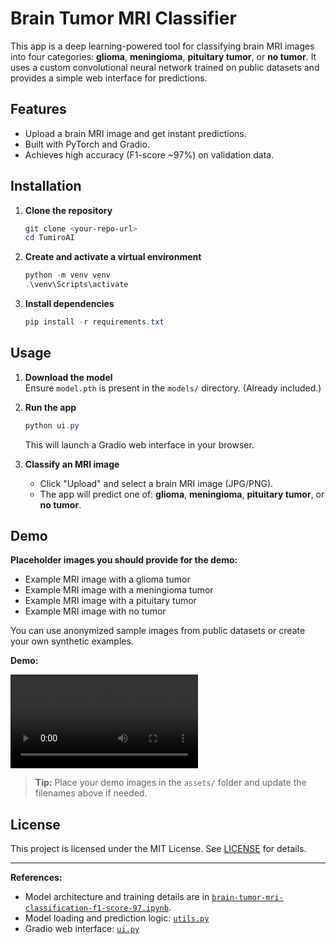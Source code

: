 # Brain Tumor MRI Classifier

This app is a deep learning-powered tool for classifying brain MRI images into four categories: **glioma**, **meningioma**, **pituitary tumor**, or **no tumor**. It uses a custom convolutional neural network trained on public datasets and provides a simple web interface for predictions.

## Features

- Upload a brain MRI image and get instant predictions.
- Built with PyTorch and Gradio.
- Achieves high accuracy (F1-score ~97%) on validation data.

## Installation

1. **Clone the repository**  
   ```powershell
   git clone <your-repo-url>
   cd TumiroAI
   ```

2. **Create and activate a virtual environment**  
   ```powershell
   python -m venv venv
   .\venv\Scripts\activate
   ```

3. **Install dependencies**  
   ```powershell
   pip install -r requirements.txt
   ```

## Usage

1. **Download the model**  
   Ensure `model.pth` is present in the `models/` directory. (Already included.)

2. **Run the app**  
   ```powershell
   python ui.py
   ```
   This will launch a Gradio web interface in your browser.

3. **Classify an MRI image**  
   - Click "Upload" and select a brain MRI image (JPG/PNG).
   - The app will predict one of: **glioma**, **meningioma**, **pituitary tumor**, or **no tumor**.

## Demo

**Placeholder images you should provide for the demo:**
- Example MRI image with a glioma tumor
- Example MRI image with a meningioma tumor
- Example MRI image with a pituitary tumor
- Example MRI image with no tumor

You can use anonymized sample images from public datasets or create your own synthetic examples.

**Demo:**

![Demo](./assets/brain_tumor_demo.mp4) 

> **Tip:** Place your demo images in the `assets/` folder and update the filenames above if needed.

## License

This project is licensed under the MIT License. See [LICENSE](LICENSE) for details.

---

**References:**  
- Model architecture and training details are in [`brain-tumor-mri-classification-f1-score-97.ipynb`](brain-tumor-mri-classification-f1-score-97.ipynb).
- Model loading and prediction logic: [`utils.py`](utils.py)
- Gradio web interface: [`ui.py`](ui.py)
